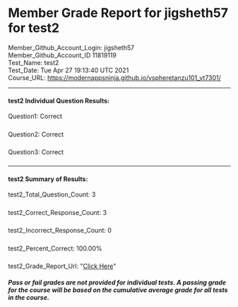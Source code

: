 # Member Grade Report for jigsheth57 for test2  
   
Member_Github_Account_Login: jigsheth57  
Member_Github_Account_ID 11819119  
Test_Name: test2  
Test_Date: Tue Apr 27 19:13:40 UTC 2021  
Course_URL: https://modernappsninja.github.io/vspheretanzu101_vt7301/  
   
---  
#### test2 Individual Question Results:  
Question1: Correct  
#####  
Question2: Correct  
#####  
Question3: Correct  
#####  
---  
#### test2 Summary of Results:  
test2_Total_Question_Count: 3  
#####  
test2_Correct_Response_Count: 3  
#####  
test2_Incorrect_Response_Count: 0  
#####  
test2_Percent_Correct: 100.00%  
#####  
test2_Grade_Report_Url: "[Click Here](https://github.com/modernappsninjas/jigsheth57/blob/main/static/userdata/courses/vspheretanzu101_vt7301/grade_report.pr194.test2.md)"
##### Pass or fail grades are not provided for individual tests. A passing grade for the course will be based on the cumulative average grade for all tests in the course.  
